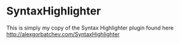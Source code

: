 SyntaxHighlighter
=================

This is simply my copy of the Syntax Highlighter plugin found here http://alexgorbatchev.com/SyntaxHighlighter
